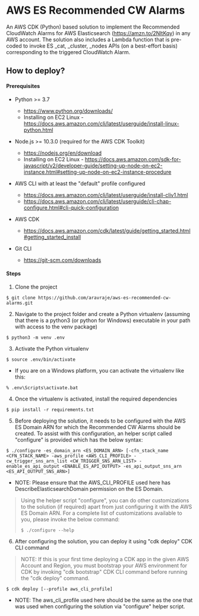 
# AWS ES Recommended CW Alarms

An AWS CDK (Python) based solution to implement the Recommended CloudWatch Alarms for AWS Elasticsearch (https://amzn.to/2NltKqy) in any AWS account. The solution also includes a Lambda function that is pre-coded to invoke ES _cat, _cluster, _nodes APIs (on a best-effort basis) corresponding to the triggered CloudWatch Alarm.


## How to deploy?

#### Prerequisites

* Python >= 3.7
  * https://www.python.org/downloads/
  * Installing on EC2 Linux - https://docs.aws.amazon.com/cli/latest/userguide/install-linux-python.html

* Node.js >= 10.3.0 (required for the AWS CDK Toolkit)
  * https://nodejs.org/en/download
  * Installing on EC2 Linux - https://docs.aws.amazon.com/sdk-for-javascript/v2/developer-guide/setting-up-node-on-ec2-instance.html#setting-up-node-on-ec2-instance-procedure

* AWS CLI with at least the "default" profile configured
  * https://docs.aws.amazon.com/cli/latest/userguide/install-cliv1.html
  * https://docs.aws.amazon.com/cli/latest/userguide/cli-chap-configure.html#cli-quick-configuration

* AWS CDK
  * https://docs.aws.amazon.com/cdk/latest/guide/getting_started.html#getting_started_install

* Git CLI
  * https://git-scm.com/downloads

#### Steps

1. Clone the project

```
$ git clone https://github.com/aravraje/aws-es-recommended-cw-alarms.git
```

2. Navigate to the project folder and create a Python virtualenv (assuming that there is a python3 (or python for Windows) executable in your path with access to the venv package)

```
$ python3 -m venv .env
```

3. Activate the Python virtualenv

```
$ source .env/bin/activate
```

  - If you are on a Windows platform, you can activate the virtualenv like this:

```
% .env\Scripts\activate.bat
```

4. Once the virtualenv is activated, install the required dependencies

```
$ pip install -r requirements.txt
```

5. Before deploying the solution, it needs to be configured with the AWS ES Domain ARN for which the Recommended CW Alarms should be created. To assist with this configuration, an helper script called "configure" is provided which has the below syntax:

```
$ ./configure -es_domain_arn <ES_DOMAIN_ARN> [-cfn_stack_name <CFN_STACK_NAME> -aws_profile <AWS_CLI_PROFILE> -cw_trigger_sns_arn_list <CW_TRIGGER_SNS_ARN_LIST> -enable_es_api_output <ENABLE_ES_API_OUTPUT> -es_api_output_sns_arn <ES_API_OUTPUT_SNS_ARN>]
```
  - NOTE: Please ensure that the AWS_CLI_PROFILE used here has DescribeElasticsearchDomain permission on the ES Domain.

> Using the helper script "configure", you can do other customizations to the solution (if required) apart from just configuring it with the AWS ES Domain ARN. For a complete list of customizations available to you, please invoke the below command:
> ```
> $ ./configure --help
> ```

6. After configuring the solution, you can deploy it using "cdk deploy" CDK CLI command

> NOTE: If this is your first time deploying a CDK app in the given AWS Account and Region, you must bootstrap your AWS environment for CDK by invoking "cdk bootstrap" CDK CLI command before running the "cdk deploy" command.

```
$ cdk deploy [--profile aws_cli_profile]
```
  - NOTE: The aws_cli_profile used here should be the same as the one that was used when configuring the solution via "configure" helper script.
